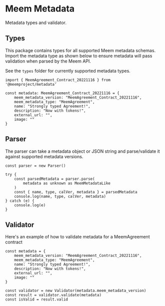 # Meem Metadata

Metadata types and validator.

## Types
This package contains types for all supported Meem metadata schemas. Import the metadata type as shown below to ensure metadata will pass validation when parsed by the Meem API.

See the `types` folder for currently supported metadata types.

    import { MeemAgreement_Contract_20221116 } from '@meemproject/metadata'

    const metadata: MeemAgreement_Contract_20221116 = {
        meem_metadata_version: "MeemAgreement_Contract_20221116",
        meem_metadata_type: "MeemAgreement",
        name: "Strongly typed Agreement!",
        description: "Now with tokens!",
        external_url: "",
        image: ""
    }

## Parser
The parser can take a metadata object or JSON string and parse/validate it against supported metadata versions.

    const parser = new Parser()

    try {
        const parsedMetadata = parser.parse(
            metadata as unknown as MeemMetadataLike
        )
        const { name, type, calVer, metadata } = parsedMetadata
        console.log(name, type, calVer, metadata)
    } catch (e) {
        console.log(e)
    }

## Validator
Here's an example of how to validate metadata for a MeemAgreement contract

    const metadata = {
        meem_metadata_version: "MeemAgreement_Contract_20221116",
        meem_metadata_type: "MeemAgreement",
        name: "Strongly typed Agreement!",
        description: "Now with tokens!",
        external_url: "",
        image: ""
    }

    const validator = new Validator(metadata.meem_metadata_version)
    const result = validator.validate(metadata)
    const isValid = result.valid
